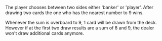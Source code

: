 The player chooses between two sides either 'banker' or 'player'. After drawing two cards the one who has the nearest number to 9 wins.

Whenever the sum is overboard to 9, 1 card will be drawn from the deck. However if at the first two draw results are a sum of 8 and 9, the dealer won't draw additional cards anymore.


